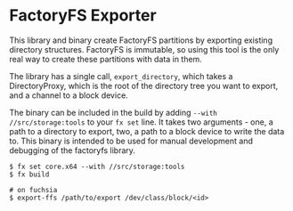 # FactoryFS Exporter

This library and binary create FactoryFS partitions by exporting existing directory structures.
FactoryFS is immutable, so using this tool is the only real way to create these partitions with
data in them.

The library has a single call, `export_directory`, which takes a DirectoryProxy, which is the
root of the directory tree you want to export, and a channel to a block device.

The binary can be included in the build by adding `--with //src/storage:tools` to your `fx set`
line. It takes two arguments - one, a path to a directory to export, two, a path to a block
device to write the data to. This binary is intended to be used for manual development and
debugging of the factoryfs library.

```
$ fx set core.x64 --with //src/storage:tools
$ fx build

# on fuchsia
$ export-ffs /path/to/export /dev/class/block/<id>
```
